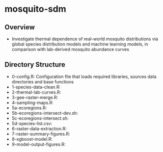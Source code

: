 # mosquito-sdm

## Overview
* Investigate thermal dependence of real-world mosquito distributions via global species distribution models and machine learning models, in comparison with lab-derived mosquito abundance curves

## Directory Structure
* 0-config.R: Configuration file that loads required libraries, sources data directories and base functions
* 1-species-data-clean.R: 
* 2-thermal-lab-curves.R: 
* 3-gee-raster-merge.R: 
* 4-sampling-maps.R:
* 5a-ecoregions.R:
* 5b-ecoregions-intersect-dev.sh:
* 5c-ecoregions-intersect.sh:
* 5d-species-list.csv:
* 6-raster-data-extraction.R: 
* 7-raster-summary-figures.R: 
* 8-xgboost-model.R: 
* 9-model-output-figures.R: 
